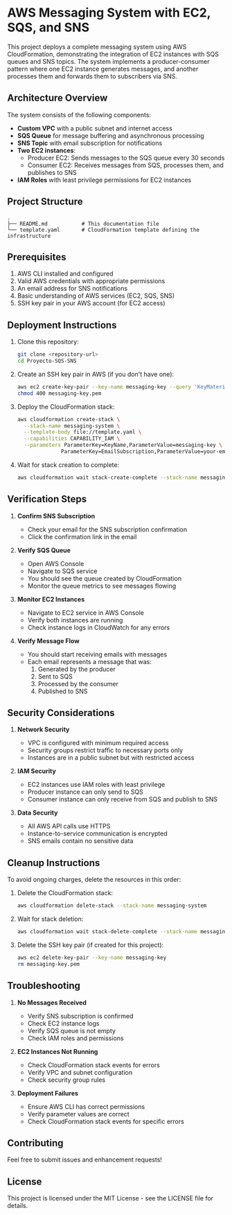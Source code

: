 # AWS Messaging System with EC2, SQS, and SNS

This project deploys a complete messaging system using AWS CloudFormation, demonstrating the integration of EC2 instances with SQS queues and SNS topics. The system implements a producer-consumer pattern where one EC2 instance generates messages, and another processes them and forwards them to subscribers via SNS.

## Architecture Overview

The system consists of the following components:

- **Custom VPC** with a public subnet and internet access
- **SQS Queue** for message buffering and asynchronous processing
- **SNS Topic** with email subscription for notifications
- **Two EC2 instances**:
  - Producer EC2: Sends messages to the SQS queue every 30 seconds
  - Consumer EC2: Receives messages from SQS, processes them, and publishes to SNS
- **IAM Roles** with least privilege permissions for EC2 instances

## Project Structure

```
.
├── README.md           # This documentation file
└── template.yaml       # CloudFormation template defining the infrastructure
```

## Prerequisites

1. AWS CLI installed and configured
2. Valid AWS credentials with appropriate permissions
3. An email address for SNS notifications
4. Basic understanding of AWS services (EC2, SQS, SNS)
5. SSH key pair in your AWS account (for EC2 access)

## Deployment Instructions

1. Clone this repository:
   ```bash
   git clone <repository-url>
   cd Proyecto-SQS-SNS
   ```

2. Create an SSH key pair in AWS (if you don't have one):
   ```bash
   aws ec2 create-key-pair --key-name messaging-key --query 'KeyMaterial' --output text > messaging-key.pem
   chmod 400 messaging-key.pem
   ```

3. Deploy the CloudFormation stack:
   ```bash
   aws cloudformation create-stack \
     --stack-name messaging-system \
     --template-body file://template.yaml \
     --capabilities CAPABILITY_IAM \
     --parameters ParameterKey=KeyName,ParameterValue=messaging-key \
                 ParameterKey=EmailSubscription,ParameterValue=your-email@example.com
   ```

4. Wait for stack creation to complete:
   ```bash
   aws cloudformation wait stack-create-complete --stack-name messaging-system
   ```

## Verification Steps

1. **Confirm SNS Subscription**
   - Check your email for the SNS subscription confirmation
   - Click the confirmation link in the email

2. **Verify SQS Queue**
   - Open AWS Console
   - Navigate to SQS service
   - You should see the queue created by CloudFormation
   - Monitor the queue metrics to see messages flowing

3. **Monitor EC2 Instances**
   - Navigate to EC2 service in AWS Console
   - Verify both instances are running
   - Check instance logs in CloudWatch for any errors

4. **Verify Message Flow**
   - You should start receiving emails with messages
   - Each email represents a message that was:
     1. Generated by the producer
     2. Sent to SQS
     3. Processed by the consumer
     4. Published to SNS

## Security Considerations

1. **Network Security**
   - VPC is configured with minimum required access
   - Security groups restrict traffic to necessary ports only
   - Instances are in a public subnet but with restricted access

2. **IAM Security**
   - EC2 instances use IAM roles with least privilege
   - Producer instance can only send to SQS
   - Consumer instance can only receive from SQS and publish to SNS

3. **Data Security**
   - All AWS API calls use HTTPS
   - Instance-to-service communication is encrypted
   - SNS emails contain no sensitive data

## Cleanup Instructions

To avoid ongoing charges, delete the resources in this order:

1. Delete the CloudFormation stack:
   ```bash
   aws cloudformation delete-stack --stack-name messaging-system
   ```

2. Wait for stack deletion:
   ```bash
   aws cloudformation wait stack-delete-complete --stack-name messaging-system
   ```

3. Delete the SSH key pair (if created for this project):
   ```bash
   aws ec2 delete-key-pair --key-name messaging-key
   rm messaging-key.pem
   ```

## Troubleshooting

1. **No Messages Received**
   - Verify SNS subscription is confirmed
   - Check EC2 instance logs
   - Verify SQS queue is not empty
   - Check IAM roles and permissions

2. **EC2 Instances Not Running**
   - Check CloudFormation stack events for errors
   - Verify VPC and subnet configuration
   - Check security group rules

3. **Deployment Failures**
   - Ensure AWS CLI has correct permissions
   - Verify parameter values are correct
   - Check CloudFormation stack events for specific errors

## Contributing

Feel free to submit issues and enhancement requests!

## License

This project is licensed under the MIT License - see the LICENSE file for details.